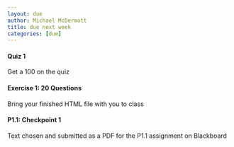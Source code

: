 ```yaml
---
layout: due
author: Michael McDermott
title: due next week
categories: [due]
---
```


#### Quiz 1
Get a 100 on the quiz

#### Exercise 1: 20 Questions
Bring your finished HTML file with you to class

#### P1.1: Checkpoint 1
Text chosen and submitted as a PDF for the P1.1 assignment on Blackboard
